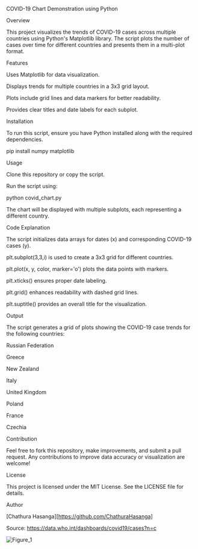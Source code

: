 COVID-19 Chart Demonstration using Python

Overview

This project visualizes the trends of COVID-19 cases across multiple countries using Python's Matplotlib library. The script plots the number of cases over time for different countries and presents them in a multi-plot format.


Features

Uses Matplotlib for data visualization.

Displays trends for multiple countries in a 3x3 grid layout.

Plots include grid lines and data markers for better readability.

Provides clear titles and date labels for each subplot.


Installation

To run this script, ensure you have Python installed along with the required dependencies.

pip install numpy matplotlib


Usage

Clone this repository or copy the script.

Run the script using:

python covid_chart.py

The chart will be displayed with multiple subplots, each representing a different country.


Code Explanation

The script initializes data arrays for dates (x) and corresponding COVID-19 cases (y).

plt.subplot(3,3,i) is used to create a 3x3 grid for different countries.

plt.plot(x, y, color, marker='o') plots the data points with markers.

plt.xticks() ensures proper date labeling.

plt.grid() enhances readability with dashed grid lines.

plt.suptitle() provides an overall title for the visualization.


Output

The script generates a grid of plots showing the COVID-19 case trends for the following countries:

Russian Federation

Greece

New Zealand

Italy

United Kingdom

Poland

France

Czechia


Contribution

Feel free to fork this repository, make improvements, and submit a pull request. Any contributions to improve data accuracy or visualization are welcome!


License

This project is licensed under the MIT License. See the LICENSE file for details.


Author

[Chathura Hasanga][https://github.com/ChathuraHasanga]


Source: https://data.who.int/dashboards/covid19/cases?n=c


![Figure_1](https://github.com/user-attachments/assets/e39178ab-c1b2-432a-a38b-81849808bd95)


